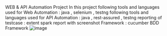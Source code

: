 WEB & API Automation Project 
In this project following tools and languages used for Web Automation : java , selenium , testng 
following tools and languages used for API Automation : java , rest-assured , testng
reporting of testcase : extent spark report with screenshot
Framework : cucumber BDD Framework
![image](https://github.com/AnandBotkule/Automation-of-WEB-API/assets/86118433/c337c810-e5c6-418e-995a-11d0633af7fc)
